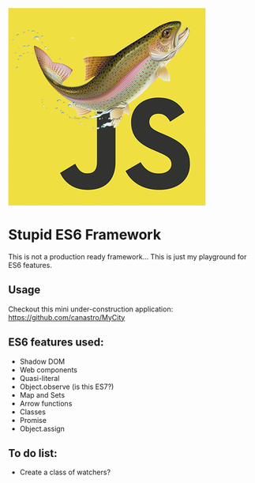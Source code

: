 ![alt tag](trutajs-400px.png)


Stupid ES6 Framework
======
This is not a production ready framework... This is just my playground for ES6 features.

Usage
------
Checkout this mini under-construction application: https://github.com/canastro/MyCity


ES6 features used:
------
* Shadow DOM
* Web components
* Quasi-literal
* Object.observe (is this ES7?)
* Map and Sets
* Arrow functions
* Classes
* Promise
* Object.assign


To do list:
------
* Create a class of watchers?
